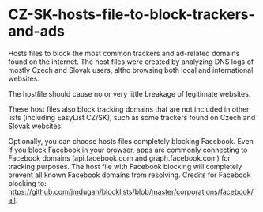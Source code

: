 # CZ-SK-hosts-file-to-block-trackers-and-ads
Hosts files to block the most common trackers and ad-related domains found on the internet. The host files were created by analyzing DNS logs of mostly Czech and Slovak users, altho browsing both local and international websites. 

The hostfile should cause no or very little breakage of legitimate websites.

These host files also block tracking domains that are not included in other lists (including EasyList CZ/SK), such as some trackers found on Czech and Slovak websites.

Optionally, you can choose hosts files completely blocking Facebook. Even if you block Facebook in your browser, apps are commonly connecting to Facebook domains (api.facebook.com and graph.facebook.com) for tracking purposes. The host file with Facebook blocking will completely prevent all known Facebook domains from resolving. Credits for Facebook blocking to: https://github.com/jmdugan/blocklists/blob/master/corporations/facebook/all.

